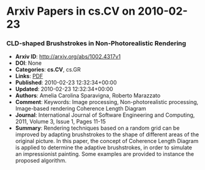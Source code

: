 # Arxiv Papers in cs.CV on 2010-02-23
### CLD-shaped Brushstrokes in Non-Photorealistic Rendering
- **Arxiv ID**: http://arxiv.org/abs/1002.4317v1
- **DOI**: None
- **Categories**: **cs.CV**, cs.GR
- **Links**: [PDF](http://arxiv.org/pdf/1002.4317v1)
- **Published**: 2010-02-23 12:32:34+00:00
- **Updated**: 2010-02-23 12:32:34+00:00
- **Authors**: Amelia Carolina Sparavigna, Roberto Marazzato
- **Comment**: Keywords: Image processing, Non-photorealistic processing,
  Image-based rendering Coherence Length Diagram
- **Journal**: International Journal of Software Engineering and Computing, 2011,
  Volume 3, Issue 1, Pages 11-15
- **Summary**: Rendering techniques based on a random grid can be improved by adapting brushstrokes to the shape of different areas of the original picture. In this paper, the concept of Coherence Length Diagram is applied to determine the adaptive brushstrokes, in order to simulate an impressionist painting. Some examples are provided to instance the proposed algorithm.



